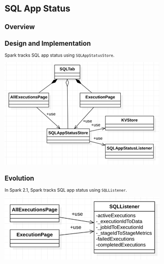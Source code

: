 # SQL App Status

## Overview


## Design and Implementation
Spark tracks SQL app status using `SQLAppStatusStore`.

![SQL app status](sql-status.png)

## Evolution
In Spark 2.1, Spark tracks SQL app status using `SQLListener`.

![SQL app status (Spark 2.1)](sql-status-2.1.png)
